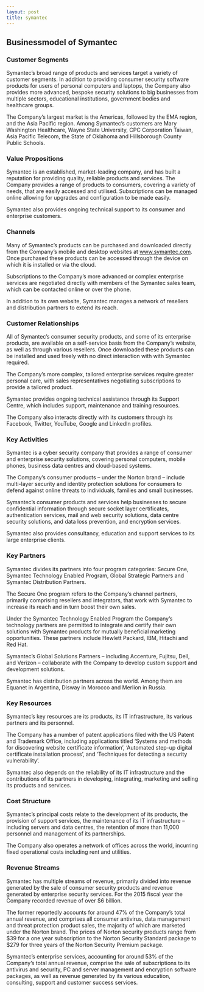 ```yaml
---
layout: post
title: symantec
---
```


Businessmodel of Symantec
--------------------------

### Customer Segments

Symantec’s broad range of products and services target a variety of customer segments. In addition to providing consumer security software products for users of personal computers and laptops, the Company also provides more advanced, bespoke security solutions to big businesses from multiple sectors, educational institutions, government bodies and healthcare groups.

The Company’s largest market is the Americas, followed by the EMA region, and the Asia Pacific region. Among Symantec’s customers are Mary Washington Healthcare, Wayne State University, CPC Corporation Taiwan, Asia Pacific Telecom, the State of Oklahoma and Hillsborough County Public Schools.           

### Value Propositions

Symantec is an established, market-leading company, and has built a reputation for providing quality, reliable products and services. The Company provides a range of products to consumers, covering a variety of needs, that are easily accessed and utilised. Subscriptions can be managed online allowing for upgrades and configuration to be made easily.

Symantec also provides ongoing technical support to its consumer and enterprise customers.

### Channels

Many of Symantec’s products can be purchased and downloaded directly from the Company’s mobile and desktop websites at www.symantec.com. Once purchased these products can be accessed through the device on which it is installed or via the cloud.

Subscriptions to the Company’s more advanced or complex enterprise services are negotiated directly with members of the Symantec sales team, which can be contacted online or over the phone.

In addition to its own website, Symantec manages a network of resellers and distribution partners to extend its reach.

### Customer Relationships

All of Symantec’s consumer security products, and some of its enterprise products, are available on a self-service basis from the Company’s website, as well as through various resellers. Once downloaded these products can be installed and used freely with no direct interaction with with Symantec required.

The Company’s more complex, tailored enterprise services require greater personal care, with sales representatives negotiating subscriptions to provide a tailored product.

Symantec provides ongoing technical assistance through its Support Centre, which includes support, maintenance and training resources.

The Company also interacts directly with its customers through its Facebook, Twitter, YouTube, Google and LinkedIn profiles.

### Key Activities

Symantec is a cyber security company that provides a range of consumer and enterprise security solutions, covering personal computers, mobile phones, business data centres and cloud-based systems.

The Company’s consumer products – under the Norton brand – include multi-layer security and identity protection solutions for consumers to defend against online threats to individuals, families and small businesses.

Symantec’s consumer products and services help businesses to secure confidential information through secure socket layer certificates, authentication services, mail and web security solutions, data centre security solutions, and data loss prevention, and encryption services.

Symantec also provides consultancy, education and support services to its large enterprise clients.

### Key Partners

Symantec divides its partners into four program categories: Secure One, Symantec Technology Enabled Program, Global Strategic Partners and Symantec Distribution Partners.

The Secure One program refers to the Company’s channel partners, primarily comprising resellers and integrators, that work with Symantec to increase its reach and in turn boost their own sales.

Under the Symantec Technology Enabled Program the Company’s technology partners are permitted to integrate and certify their own solutions with Symantec products for mutually beneficial marketing opportunities. These partners include Hewlett Packard, IBM, Hitachi and Red Hat.

Symantec’s Global Solutions Partners – including Accenture, Fujitsu, Dell, and Verizon – collaborate with the Company to develop custom support and development solutions.

Symantec has distribution partners across the world. Among them are Equanet in Argentina, Disway in Morocco and Merlion in Russia.      

### Key Resources

Symantec’s key resources are its products, its IT infrastructure, its various partners and its personnel.

The Company has a number of patent applications filed with the US Patent and Trademark Office, including applications titled ‘Systems and methods for discovering website certificate information’, ‘Automated step-up digital certificate installation process’, and ‘Techniques for detecting a security vulnerability’.

Symantec also depends on the reliability of its IT infrastructure and the contributions of its partners in developing, integrating, marketing and selling its products and services.

### Cost Structure

Symantec’s principal costs relate to the development of its products, the provision of support services, the maintenance of its IT infrastructure – including servers and data centres, the retention of more than 11,000 personnel and management of its partnerships.

The Company also operates a network of offices across the world, incurring fixed operational costs including rent and utilities.

### Revenue Streams

Symantec has multiple streams of revenue, primarily divided into revenue generated by the sale of consumer security products and revenue generated by enterprise security services. For the 2015 fiscal year the Company recorded revenue of over $6 billion.

The former reportedly accounts for around 47% of the Company’s total annual revenue, and comprises all consumer antivirus, data management and threat protection product sales, the majority of which are marketed under the Norton brand. The prices of Norton security products range from $39 for a one year subscription to the Norton Security Standard package to $279 for three years of the Norton Security Premium package.

Symantec’s enterprise services, accounting for around 53% of the Company’s total annual revenue, comprise the sale of subscriptions to its antivirus and security, PC and server management and encryption software packages, as well as revenue generated by its various education, consulting, support and customer success services.
